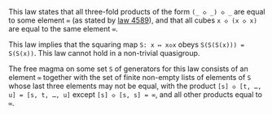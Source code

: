 This law states that all three-fold products of the form `(_ ◇ _) ◇ _` are equal to some element `∞` (as stated by [law 4589](https://teorth.github.io/equational_theories/implications/?4589)), and that all cubes `x ◇ (x ◇ x)` are equal to the same element `∞`.

This law implies that the squaring map `S: x ↦ x◇x` obeys `S(S(S(x))) = S(S(x))`.  This law cannot hold in a non-trivial quasigroup.

The free magma on some set `S` of generators for this law consists of an element `∞` together with the set of finite non-empty lists of elements of `S` whose last three elements may not be equal, with the product `[s] ◇ [t, …, u] = [s, t, …, u]` except `[s] ◇ [s, s] = ∞`, and all other products equal to `∞`.

